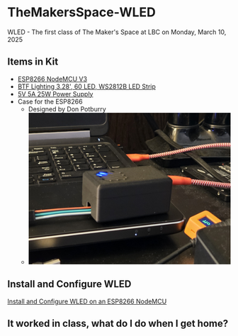 # TheMakersSpace-WLED

WLED - The first class of The Maker's Space at LBC on Monday, March 10, 2025

## Items in Kit

- [ESP8266 NodeMCU V3](https://support.envistiamall.com/kb/nodemcu-v3-lua-esp8266-esp-12e-ch340g-wifi-internet-of-things-development-board/)
- [BTF Lighting 3.28', 60 LED, WS2812B LED Strip](https://a.co/d/fOVGHaN)
- [5V 5A 25W Power Supply](https://a.co/d/1ltHFCJ)
- Case for the ESP8266
  - Designed by Don Potburry
  - ![esp8266_case](./images/esp8266_case.jpg)

## Install and Configure WLED

[Install and Configure WLED on an ESP8266 NodeMCU](./Install_WLED.md)

## It worked in class, what do I do when I get home?

